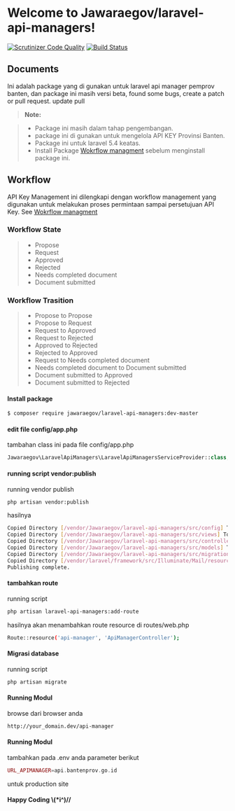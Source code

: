 Welcome to Jawaraegov/laravel-api-managers!
===================
[![Scrutinizer Code Quality](https://scrutinizer-ci.com/g/etanasia/laravel-api-managers/badges/quality-score.png?b=master)](https://scrutinizer-ci.com/g/etanasia/laravel-api-managers/?branch=master)
[![Build Status](https://scrutinizer-ci.com/g/etanasia/laravel-api-managers/badges/build.png?b=master)](https://scrutinizer-ci.com/g/etanasia/laravel-api-managers/build-status/master)

Documents
-------------

Ini adalah package yang di gunakan untuk laravel api manager pemprov banten, dan package ini masih versi beta, found some bugs, create a patch or pull request.
update pull

> **Note:**

> - Package ini masih dalam tahap pengembangan.
> - package ini di gunakan untuk mengelola API KEY Provinsi Banten.
> - Package ini untuk laravel 5.4 keatas.
> - Install Package [Wokrflow managment](https://github.com/etanasia/workflows) sebelum menginstall package ini.

## Workflow
API Key Management ini dilengkapi dengan workflow management yang digunakan untuk melakukan proses permintaan sampai persetujuan API Key. See [Wokrflow managment](https://github.com/etanasia/workflows)

### Workflow State
> - Propose
> - Request
> - Approved
> - Rejected
> - Needs completed document
> - Document submitted

### Workflow Trasition
> - Propose to Propose
> - Propose to Request
> - Request to Approved
> - Request to Rejected
> - Approved to Rejected
> - Rejected to Approved
> - Request to Needs completed document
> - Needs completed document to Document submitted
> - Document submitted to Approved
> - Document submitted to Rejected


#### <i class="icon-file"></i> Install package

```sh
$ composer require jawaraegov/laravel-api-managers:dev-master
```
#### <i class="icon-file"></i> edit file config/app.php

tambahan class ini pada file config/app.php
```php
Jawaraegov\LaravelApiManagers\LaravelApiManagersServiceProvider::class,
```

#### <i class="icon-file"></i> running script vendor:publish

running vendor publish
```sh
php artisan vendor:publish
```

hasilnya
```sh
Copied Directory [/vendor/Jawaraegov/laravel-api-managers/src/config] To [/config]
Copied Directory [/vendor/Jawaraegov/laravel-api-managers/src/views] To [/resources/views/api_manager]
Copied Directory [/vendor/Jawaraegov/laravel-api-managers/src/controller] To [/app/Http/Controllers]
Copied Directory [/vendor/Jawaraegov/laravel-api-managers/src/models] To [/app]
Copied Directory [/vendor/Jawaraegov/laravel-api-managers/src/migrations] To [/database/migrations]
Copied Directory [/vendor/laravel/framework/src/Illuminate/Mail/resources/views] To [/resources/views/vendor/mail]
Publishing complete.
```
#### <i class="icon-file"></i> tambahkan route 

running script
```sh
php artisan laravel-api-managers:add-route
```

hasilnya akan menambahkan route resource di routes/web.php
```sh
Route::resource('api-manager', 'ApiManagerController');
```

#### <i class="icon-file"></i> Migrasi database 

running script
```sh
php artisan migrate
```

#### <i class="icon-file"></i> Running Modul 

browse dari browser anda
```sh
http://your_domain.dev/api-manager
```
#### <i class="icon-file"></i> Running Modul 

tambahkan pada .env anda parameter berikut
```php
URL_APIMANAGER=api.bantenprov.go.id
```
untuk production site
#### <i class="icon-file"></i> Happy Coding  \\(*i^)//

